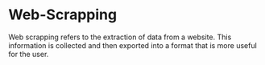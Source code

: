 # Web-Scrapping
Web scrapping refers to the extraction of data from a website. This information is collected and then exported into a format that is more useful for the user.
